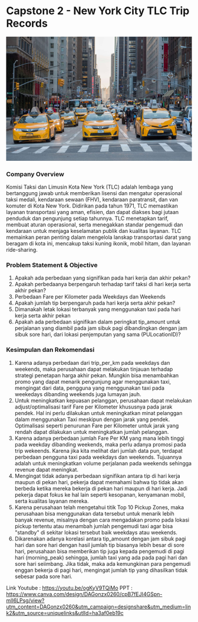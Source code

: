 <h1>Capstone 2 - New York City TLC Trip Records</h1>

![image_alt](https://github.com/efraimwilliam/Capstone2/blob/main/NYC%20Taxi.jpg?raw=true)

<h3>Company Overview</h3>
Komisi Taksi dan Limusin Kota New York (TLC) adalah lembaga yang bertanggung jawab untuk memberikan lisensi dan mengatur operasional taksi medali, kendaraan sewaan (FHV), kendaraan paratransit, dan van komuter di Kota New York. Didirikan pada tahun 1971, TLC memastikan layanan transportasi yang aman, efisien, dan dapat diakses bagi jutaan penduduk dan pengunjung setiap tahunnya. TLC menetapkan tarif, membuat aturan operasional, serta menegakkan standar pengemudi dan kendaraan untuk menjaga keselamatan publik dan kualitas layanan. TLC memainkan peran penting dalam mengelola lanskap transportasi darat yang beragam di kota ini, mencakup taksi kuning ikonik, mobil hitam, dan layanan ride-sharing.

<h3>Problem Statement & Objective</h3>

1.  Apakah ada perbedaan yang signifikan pada hari kerja dan akhir pekan?
2.  Apakah perbedaanya berpengaruh terhadap tarif taksi di hari kerja serta akhir pekan?
3.  Perbedaan Fare per Kilometer pada Weekdays dan Weekends
4.  Apakah jumlah tip berpengaruh pada hari kerja serta akhir pekan?
5.  Dimanakah letak lokasi terbanyak yang menggunakan taxi pada hari kerja serta akhir pekan
6.  Apakah ada perbedaan signifikan dalam peringkat tip_amount untuk perjalanan yang diambil pada jam sibuk pagi dibandingkan dengan jam sibuk sore hari, dari lokasi penjemputan yang sama (PULocationID)?

<h3>Kesimpulan dan Rekomendasi</h3>

1. Karena adanya perbedaan dari trip_per_km pada weekdays dan weekends, maka perusahaan dapat melakukan tinjauan terhadap strategi penetapan harga akhir pekan. Mungkin bisa menambahkan promo yang dapat menarik pengunjung agar menggunakan taxi, mengingat dari data, pengguna yang menggunakan taxi pada weekedays dibanding weekends juga lumayan jauh.
2. Untuk meningkatkan kepuasan pelanggan, perusahaan dapat melakukan adjust/optimalisasi tarif Fare per Kilometer khususnya pada jarak pendek. Hal ini perlu dilakukan untuk meningkatkan minat pelanggan dalam menggunakan Taxi meskipun dengan jarak yang pendek. Optimalisasi seperti penurunan Fare per Kilometer untuk jarak yang rendah dapat dilakukan untuk meningkatkan jumlah pelanggan.
3. Karena adanya perbedaan jumlah Fare Per KM yang mana lebih tinggi pada weekday dibanding weekends, maka perlu adanya promosi pada trip wekeends. Karena jika kita melihat dari jumlah data pun, terdapat perbedaan pengguna taxi pada weekdays dan weekends. Tujuannya adalah untuk meningkatkan volume perjalanan pada weekends sehingga revenue dapat meningkat.
4. Mengingat tidak adanya perbedaan signifikan antara tip di hari kerja maupun di pekan hari, pekerja dapat memahami bahwa tip tidak akan berbeda ketika mereka bekerja di pekan hari maupun di hari kerja. Jadi pekerja dapat fokus ke hal lain seperti kesopanan, kenyamanan mobil, serta kualitas layanan mereka.
5. Karena perusahaan telah mengetahui titik Top 10 Pickup Zones, maka perusahaan bisa menggunakan data tersebut untuk menarik lebih banyak revenue, misalnya dengan cara mengadakan promo pada lokasi pickup tertentu atau menambah jumlah pengemudi taxi agar bisa "standby" di sekitar lokasi tersebut baik weekdays atau weekends.
6. Dikarenakan adanya korelasi antara tip_amount dengan jam sibuk pagi hari dan sore hari dengan hasil jumlah tip biasanya lebih besar di sore hari, perusahaan bisa memberikan tip juga kepada pengemudi di pagi hari (morning_peak) sehingga, jumlah taxi yang ada pada pagi hari dan sore hari seiimbang. Jika tidak, maka ada kemungkinan para pengemudi enggan bekerja di pagi hari, mengingat jumlah tip yang dihasilkan tidak sebesar pada sore hari.

Link Youtube : https://youtu.be/ogKyV9TQiMo
PPT : https://www.canva.com/design/DAGonzx0260/cpB7fEJI4GSpn-mlI6LPsg/view?utm_content=DAGonzx0260&utm_campaign=designshare&utm_medium=link2&utm_source=uniquelinks&utlId=ha3af0eb19c
